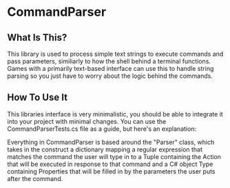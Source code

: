 # CommandParser
## What Is This?
This library is used to process simple text strings to execute commands and pass parameters, similiarly to how the shell behind a terminal functions. Games with a primarily text-based interface can use this to handle string parsing so you just have to worry about the logic behind the commands.

## How To Use It
This libraries interface is very minimalistic, you should be able to integrate it into your project with minimal changes. You can use the CommandParserTests.cs file as a guide, but here's an explanation:

Everything in CommandParser is based around the "Parser" class, which takes in the construct a dictionary mapping a regular expression that matches the command the user will type in to a Tuple containing the Action that will be executed in response to that command and a C# object Type containing Properties that will be filled in by the parameters the user puts after the command.

